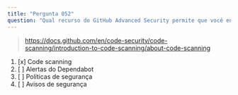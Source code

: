 ```yaml
---
title: "Pergunta 052"
question: "Qual recurso do GitHub Advanced Security permite que você encontre, categorize e priorize correções para problemas novos e existentes em seu código?"
---
```



> https://docs.github.com/en/code-security/code-scanning/introduction-to-code-scanning/about-code-scanning
1. [x] Code scanning
1. [ ] Alertas do Dependabot
1. [ ] Políticas de segurança
1. [ ] Avisos de segurança
